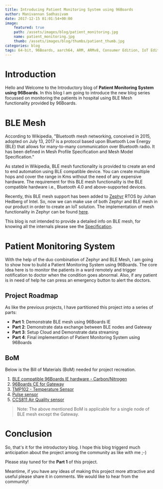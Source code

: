 ```yaml
---
title: Introducing Patient Monitoring System using 96Boards
author: Manivannan Sadhasivam
date: 2017-12-15 01:01:54+00:00
image:
    featured: true
    path: /assets/images/blog/patient_monitoring.jpg
    name: patient_monitoring.jpg
    thumb: /assets/images/blog/thumbs/patient_thumb.jpg
categories: blog
tags: 64-bit, 96Boards, aarch64, ARM, ARMv8, Consumer Edition, IoT Edition, Carbon, Nitrogen, DB410c, dragonboard410c, Linaro, Linux, Zephyr, BLE, Mesh, Bluetooth, phrama, phramatech, meditech
---
```


# **Introduction**

Hello and Welcome to the Introductory blog of **Patient Monitoring System using 96Boards**.
In this blog I am going to introduce the new blog series focussed on monitoring
the patients in hospital using BLE Mesh functionality provided by 96Boards.

# **BLE Mesh**

According to Wikipedia, "Bluetooth mesh networking, conceived in 2015, adopted
on July 13, 2017 is a protocol based upon Bluetooth Low Energy (BLE) that
allows for many-to-many communication over Bluetooth radio. It has been
defined in Mesh Profile Specification and Mesh Model Specification."

As stated in Wikipedia, BLE mesh functionality is provided to create an end
to end automation using BLE compatible device. You can create multiple hops
and cover the range in Kms without the need of any expensive hardware. The
requirement for this BLE mesh functionality is the BLE compatible hardware
i.e., Bluetooth 4.0 and above-supported devices.

Recently, this BLE mesh support has been added to [Zephyr](https://github.com/zephyrproject-rtos/zephyr)
RTOS by Johan Hedberg of Intel. So, now we can make use of both Zephyr and
BLE mesh in our product in order to create an IoT solution. The implementation
of mesh functionality in Zephyr can be found [here](https://github.com/zephyrproject-rtos/zephyr/tree/master/subsys/bluetooth/host/mesh).

This blog is not intended to provide a detailed info on BLE mesh, for
knowing all the internals please see the [Specification](https://www.bluetooth.com/specifications/mesh-specifications).

# **Patient Monitoring System**

With the help of the duo combination of Zephyr and BLE Mesh, I am going to
show how to build a Patient Monitoring System using 96Boards. The core idea
here is to monitor the patients in a ward remotely and trigger notification
to doctor when the condition goes abnormal. Also, if any patient is in need
of help he can press an emergency button to alert the doctors.

## **Project Roadmap**

As like the previous projects, I have partitioned this project into a series
of parts:

* **Part 1**: Demonstrate BLE mesh using 96Boards IE
* **Part 2**: Demonstrate data exchange between BLE nodes and Gateway
* **Part 3**: Setup Cloud and Demonstrate data streaming
* **Part 4**: Final implementation of Patient Monitoring System using 96Boards

## **BoM**

Below is the Bill of Materials (BoM) needed for project recreation.

1. [BLE compatible 96Boards IE hardware - Carbon/Nitrogen](https://www.96boards.org/products/ie/)
2. [96Boards CE for Gateway](https://www.96boards.org/products/ce/)
3. [TMP102 - Temperature Sensor](https://www.sparkfun.com/products/13314)
4. [Pulse sensor](https://www.sparkfun.com/products/11574)
5. [CCS811 Air Quality sensor](https://www.sparkfun.com/products/14193)

> Note: The above mentioned BoM is applicable for a single node of BLE mesh except the Gateway.

# **Conclusion**

So, that's it for the introductory blog. I hope this blog triggerd much
anticipation about the project among the community as like with me ;-)

Please stay tuned for the **Part 1** of this project.

Meantime, if you have any ideas of making this project more attractive
and useful please share it in comments. We would like to hear from the
community!
